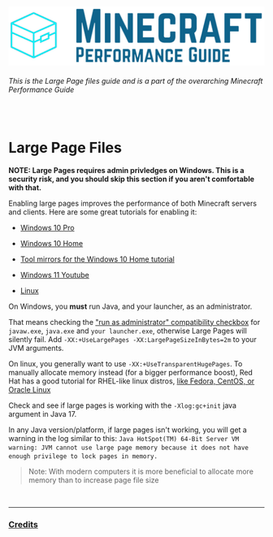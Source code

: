 ![Minecraft Performance Guide Banner][Banner]

###### This is the Large Page files guide and is a part of the overarching Minecraft Performance Guide

<br>

Large Page Files
======

**NOTE: Large Pages requires admin privledges on Windows. This is a security risk, and you should skip this section if you aren't comfortable with that.**

Enabling large pages improves the performance of both Minecraft servers and clients. Here are some great tutorials for enabling it:

- [Windows 10 Pro](https://www.chaoticafractals.com/manual/getting-started/enabling-large-page-support-windows)
- [Windows 10 Home](https://awesomeprojectsxyz.blogspot.com/2017/11/windows-10-home-how-to-enable-lock.html?m=1)
- [Tool mirrors for the Windows 10 Home tutorial](https://gist.github.com/eyecatchup/0107bab3d92473cb8a3d3547848fc442)
- [Windows 11 Youtube](https://www.youtube.com/watch?v=v6A2clXcC9Y)

- [Linux](https://kstefanj.github.io/2021/05/19/large-pages-and-java.html)

On Windows, you **must** run Java, and your launcher, as an administrator.

That means checking the ["run as administrator" compatibility checkbox](https://support.sega.com/hc/en-us/articles/201556551-Compatibility-Mode-and-Running-as-Administrator-for-PC-Games) for `javaw.exe`, `java.exe` and `your launcher.exe`, otherwise Large Pages will silently fail. Add `-XX:+UseLargePages -XX:LargePageSizeInBytes=2m` to your JVM arguments.

On linux, you generally want to use `-XX:+UseTransparentHugePages`. To manually allocate memory instead (for a bigger performance boost), Red Hat has a good tutorial for RHEL-like linux distros, [like Fedora, CentOS, or Oracle Linux](https://www.redhat.com/en/blog/optimizing-rhel-8-run-java-implementation-minecraft-server)

Check and see if large pages is working with the `-Xlog:gc+init` java argument in Java 17.

In any Java version/platform, if large pages isn't working, you will get a warning in the log similar to this:
`Java HotSpot(TM) 64-Bit Server VM warning: JVM cannot use large page memory because it does not have enough privilege to lock pages in memory.`

> Note: With modern computers it is more beneficial to allocate more memory than to increase page file size

<br>

---

### [Credits](../Java%20Arguments/Sources_Credits.md)

<br>

[Logo]: ../assets/Minecraft%20Performance%20Guide%20-%20Logo.png
[Banner]: ../assets/Minecraft%20Performance%20Guide%20-%20Banner.png